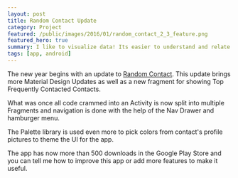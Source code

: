 ```yaml
---
layout: post
title: Random Contact Update
category: Project
featured: /public/images/2016/01/random_contact_2_3_feature.png
featured_hero: true
summary: I like to visualize data! Its easier to understand and relate that way. Its a good way to memorize key points.
tags: [app, android]
---
```

The new year begins with an update to [Random Contact](https://github.com/midhunhk/random-contact). This update brings more Material Design Updates as well as a new fragment for showing Top Frequently Contacted Contacts.

What was once all code crammed into an Activity is now split into multiple Fragments and navigation is done with the help of the Nav Drawer and hamburger menu.

The Palette library is used even more to pick colors from contact's profile pictures to theme the UI for the app.

The app has now more than 500 downloads in the Google Play Store and you can tell me how to improve this app or add more features to make it useful.
